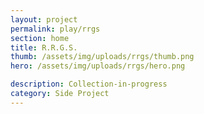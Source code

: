 ```yaml
---
layout: project
permalink: play/rrgs
section: home
title: R.R.G.S.
thumb: /assets/img/uploads/rrgs/thumb.png
hero: /assets/img/uploads/rrgs/hero.png

description: Collection-in-progress
category: Side Project
---
```

